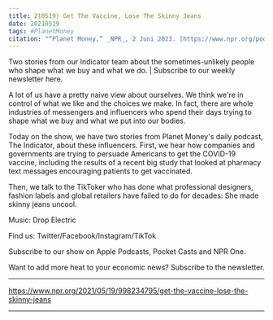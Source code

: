 ```yaml
---
title: 210519) Get The Vaccine, Lose The Skinny Jeans
date: 20210519
tags: #PlanetMoney
citation: "“Planet Money,” _NPR_, 2 Juni 2023. [https://www.npr.org/podcasts/510289/planet-money](https://www.npr.org/podcasts/510289/planet-money) (diakses 4 Juni 2023)."
---
```


Two stories from our Indicator team about the sometimes-unlikely people who shape what we buy and what we do. | Subscribe to our weekly newsletter here.

A lot of us have a pretty naive view about ourselves. We think we're in control of what we like and the choices we make. In fact, there are whole industries of messengers and influencers who spend their days trying to shape what we buy and what we put into our bodies.

Today on the show, we have two stories from Planet Money's daily podcast, The Indicator, about these influencers. First, we hear how companies and governments are trying to persuade Americans to get the COVID-19 vaccine, including the results of a recent big study that looked at pharmacy text messages encouraging patients to get vaccinated.

Then, we talk to the TikToker who has done what professional designers, fashion labels and global retailers have failed to do for decades: She made skinny jeans uncool.

Music: Drop Electric

Find us: Twitter/Facebook/Instagram/TikTok

Subscribe to our show on Apple Podcasts, Pocket Casts and NPR One.

Want to add more heat to your economic news? Subscribe to the newsletter. 

----

https://www.npr.org/2021/05/19/998234795/get-the-vaccine-lose-the-skinny-jeans





----
